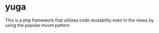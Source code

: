 # yuga
This is a php framework that utilizes code reusability even in the views by using the popular mvvm pattern
